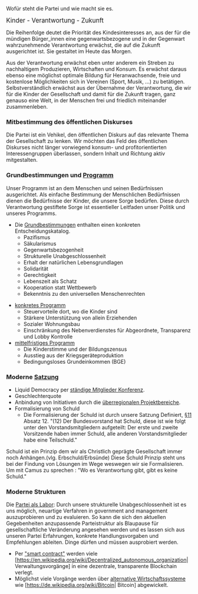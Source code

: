 Wofür steht die Partei und wie macht sie es.

<big>Kinder - Verantwortung - Zukunft</big>

Die Reihenfolge deutet die Priorität des Kindesinteresses an, aus der
für die mündigen Bürger\_innen eine gegenwartsbezogene und in der
Gegenwart wahrzunehmende Verantwortung erwächst, die auf die Zukunft
ausgerichtet ist. Sie gestaltet im Heute das Morgen.

Aus der Verantwortung erwächst eben unter anderem ein Streben zu
nachhaltigem Produzieren, Wirtschaften und Konsum. Es erwächst daraus
ebenso eine möglichst optimale Bildung für Heranwachsende, freie und
kostenlose Möglichkeiten sich in Vereinen (Sport, Musik, ...) zu
betätigen. Selbstverständlich erwächst aus der Übernahme der
Verantwortung, die wir für die Kinder der Gesellschaft und damit für die
Zukunft tragen, ganz genauso eine Welt, in der Menschen frei und
friedlich miteinander zusammenleben.

### Mitbestimmung des öffentlichen Diskurses

Die Partei ist ein Vehikel, den öffentlichen Diskurs auf das relevante
Thema der Gesellschaft zu lenken. Wir möchten das Feld des öffentlichen
Diskurses nicht länger vorwiegend konsum- und profitorientierten
Interessengruppen überlassen, sondern Inhalt und Richtung aktiv
mitgestalten.

### Grundbestimmungen und [ Programm](/wiki/PROGRAMM:Main "wikilink")

Unser Programm ist an dem Menschen und seinen Bedürfnissen ausgerichtet.
Als einfache Bestimmung der Menschlichen Bedürfnissen dienen die
Bedürfnisse der Kinder, die unsere Sorge bedürfen. Diese durch
Verantwortung gestiftete Sorge ist essentieller Leitfaden unser Politik
und unseres Programms.

-   Die [Grundbestimmungen](/wiki/Grundbestimmungen "wikilink") enthalten
    einen konkreten Entscheidungskatalog.
    -   Pazifismus
    -   Säkularismus
    -   Gegenwartsbezogenheit
    -   Strukturelle Unabgeschlossenheit
    -   Erhalt der natürlichen Lebensgrundlagen
    -   Solidarität
    -   Gerechtigkeit
    -   Lebenszeit als Schatz
    -   Kooperation statt Wettbewerb
    -   Bekenntnis zu den universellen Menschenrechten

<!-- -->

-   [ konkretes Programm](/wiki/PROGRAMM:Program_konkret "wikilink")
    -   Steuervorteile dort, wo die Kinder sind
    -   Stärkere Unterstützung von allein Erziehenden
    -   Sozialer Wohnungsbau
    -   Einschränkung des Nebenverdienstes für Abgeordnete, Transparenz
        und Lobby Kontrolle
-   [ mittelfristiges
    Programm](/wiki/PROGRAMM:Program_mittelfristig "wikilink")
    -   Die Kinderstimme und der Bildungszensus
    -   Ausstieg aus der Kriegsgeräteproduktion
    -   Bedingungsloses Grundeinkommen (BGE)

### Moderne [ Satzung](/wiki/Satzung_Bund "wikilink")

-   Liquid Democracy per [ ständige Mitglieder
    Konferenz](/wiki/Struktur_KUKeN_Bund#St.C3.A4ndige_Mitgliederkonferenz "wikilink").
-   Geschlechterquote
-   Anbindung von Initiativen durch die [ überregionalen
    Projektbereiche](/wiki/Struktur_KUKeN_Bund#Die_.C3.BCberregionalen_Projektbereiche "wikilink").
-   Formalisierung von Schuld
    -   Die Formalisierung der Schuld ist durch unsere Satzung
        Definiert, [
        §11](/wiki/Satzung_Bund#.C2.A7_11_Der_Bundesvorstand "wikilink")
        Absatz 12. "(12) Der Bundesvorstand hat Schuld, diese ist wie
        folgt unter den Vorstandsmitgliedern aufgeteilt: Der erste und
        zweite Vorsitzende haben immer Schuld, alle anderen
        Vorstandsmitglieder habe eine Teilschuld."

Schuld ist ein Prinzip dem wir als Christlich geprägte Gesellschaft
immer noch Anhängen.(vlg. Erbschuld/Erbsünde) Diese Schuld Prinzip steht
uns bei der Findung von Lösungen im Wege weswegen wir sie Formalisieren.
Um mit Camus zu sprechen : "Wo es Verantwortung gibt, gibt es keine
Schuld."

### Moderne Strukturen

Die [Partei als Labor](/wiki/Partei_als_Labor "wikilink"): Durch unsere
strukturelle Unabgeschlossenheit ist es uns möglich, neuartige Verfahren
in government and management auszuprobieren und zu evaluieren. So kann
die sich den aktuellen Gegebenheiten anzupassende Parteistruktur als
Blaupause für gesellschaftliche Veränderung angesehen werden und es
lassen sich aus unseren Partei Erfahrungen, konkrete Handlungsvorgaben
und Empfehlungen ableiten. Dinge dürfen und müssen ausprobiert werden.

-   Per [ "smart contract"](smart_contacts_in_der_partei "wikilink")
    werden viele
    \[<https://en.wikipedia.org/wiki/Decentralized_autonomous_organization>\|
    Verwaltungsvorgänge\] in eine dezentrale, transparente Blockchain
    verlegt.
-   Möglichst viele Vorgänge werden über [alternative
    Wirtschaftssysteme](alternative_Wirtschaftssysteme "wikilink") wie
    \[<https://de.wikipedia.org/wiki/Bitcoin>\| Bitcoin\] abgewickelt.
